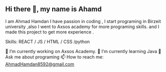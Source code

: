 ## Hi there 👋, my name is Ahamd
I am Ahmad Hamdan I have passion in coding , I start programing in Birzeit university ,also I went to Axsos academy for more programing skills.
and I made this project to get more experience .

Skills: REACT / JS / HTML / CSS /python

🔭 I’m currently working on Axsos Academy.
🌱 I’m currently learning Java
💬 Ask me about programing
📫 How to reach me: AhmadHamdan8592@gmail.com
